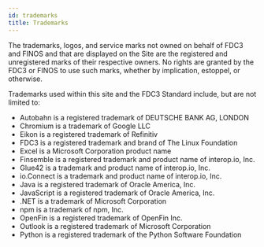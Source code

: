 ```yaml
---
id: trademarks
title: Trademarks
---
```


The trademarks, logos, and service marks not owned on behalf of FDC3 and FINOS and that are displayed on the Site are the registered and unregistered marks of their respective owners. No rights are granted by the FDC3 or FINOS to use such marks, whether by implication, estoppel, or otherwise.

Trademarks used within this site and the FDC3 Standard include, but are not limited to:

- Autobahn is a registered trademark of DEUTSCHE BANK AG, LONDON
- Chromium is a trademark of Google LLC
- Eikon is a registered trademark of Refinitiv
- FDC3 is a registered trademark and brand of The Linux Foundation
- Excel is a Microsoft Corporation product name
- Finsemble is a registered trademark and product name of interop.io, Inc.
- Glue42 is a trademark and product name of interop.io, Inc.
- io.Connect is a trademark and product name of interop.io, Inc.
- Java is a registered trademark of Oracle America, Inc.
- JavaScript  is a registered trademark of Oracle America, Inc.
- .NET is a trademark of Microsoft Corporation
- npm is a trademark of npm, Inc.
- OpenFin is a registered trademark of OpenFin Inc.
- Outlook is a registered trademark of Microsoft Corporation
- Python is a registered trademark of the Python Software Foundation
